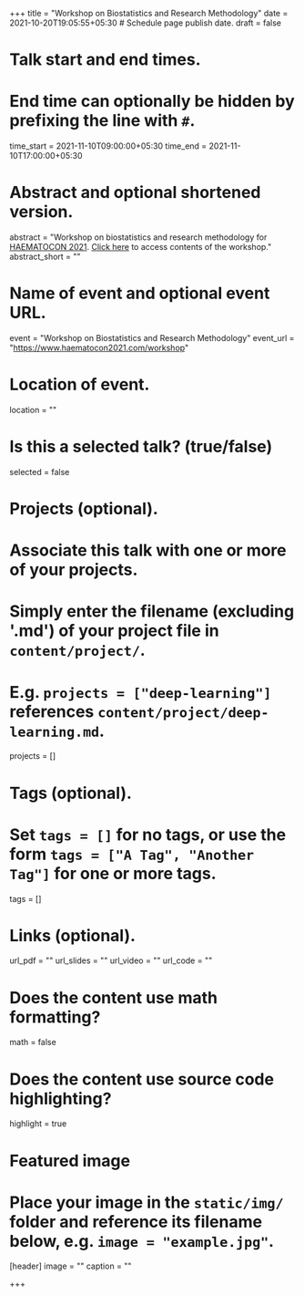 +++
title = "Workshop on Biostatistics and Research Methodology"
date = 2021-10-20T19:05:55+05:30  # Schedule page publish date.
draft = false

# Talk start and end times.
#   End time can optionally be hidden by prefixing the line with `#`.
time_start = 2021-11-10T09:00:00+05:30
time_end = 2021-11-10T17:00:00+05:30

# Abstract and optional shortened version.
abstract = "Workshop on biostatistics and research methodology for [HAEMATOCON 2021](https://www.haematocon2021.com/workshop). [Click here](https://gitlab.com/sumprain/stats-workshop-2021) to access contents of the workshop."
abstract_short = ""

# Name of event and optional event URL.
event = "Workshop on Biostatistics and Research Methodology"
event_url = "https://www.haematocon2021.com/workshop"

# Location of event.
location = ""

# Is this a selected talk? (true/false)
selected = false

# Projects (optional).
#   Associate this talk with one or more of your projects.
#   Simply enter the filename (excluding '.md') of your project file in `content/project/`.
#   E.g. `projects = ["deep-learning"]` references `content/project/deep-learning.md`.
projects = []

# Tags (optional).
#   Set `tags = []` for no tags, or use the form `tags = ["A Tag", "Another Tag"]` for one or more tags.
tags = []

# Links (optional).
url_pdf = ""
url_slides = ""
url_video = ""
url_code = ""

# Does the content use math formatting?
math = false

# Does the content use source code highlighting?
highlight = true

# Featured image
# Place your image in the `static/img/` folder and reference its filename below, e.g. `image = "example.jpg"`.
[header]
image = ""
caption = ""

+++
